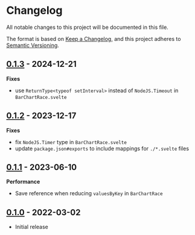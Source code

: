 # Changelog

All notable changes to this project will be documented in this file.

The format is based on [Keep a Changelog](https://keepachangelog.com/en/1.0.0/),
and this project adheres to [Semantic Versioning](https://semver.org/spec/v2.0.0.html).

## [0.1.3](https://github.com/metonym/svelte-bar-chart-race/releases/tag/v0.1.3) - 2024-12-21

**Fixes**

- use `ReturnType<typeof setInterval>` instead of `NodeJS.Timeout` in `BarChartRace.svelte`

## [0.1.2](https://github.com/metonym/svelte-bar-chart-race/releases/tag/v0.1.2) - 2023-12-17

**Fixes**

- fix `NodeJS.Timer` type in `BarChartRace.svelte`
- update `package.json#exports` to include mappings for `./*.svelte` files

## [0.1.1](https://github.com/metonym/svelte-bar-chart-race/releases/tag/v0.1.1) - 2023-06-10

**Performance**

- Save reference when reducing `valuesByKey` in `BarChartRace`

## [0.1.0](https://github.com/metonym/svelte-bar-chart-race/releases/tag/v0.1.0) - 2022-03-02

- Initial release
